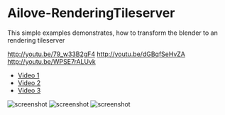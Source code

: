Ailove-RenderingTileserver
==========================

This simple examples demonstrates, how to transform the blender to an rendering tileserver

http://youtu.be/79_w33B2gF4
http://youtu.be/dGBqfSeHvZA
http://youtu.be/WPSE7rALUvk

 * [Video 1](http://youtu.be/79_w33B2gF4)
 * [Video 2](http://youtu.be/dGBqfSeHvZA)
 * [Video 3](http://youtu.be/WPSE7rALUvk)

![screenshot](http://img.youtube.com/vi/79_w33B2gF4/0.jpg)
![screenshot](http://img.youtube.com/vi/WPSE7rALUvk/0.jpg)
![screenshot](http://img.youtube.com/vi/dGBqfSeHvZA/0.jpg)
